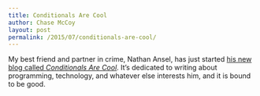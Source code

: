 ```yaml
---
title: Conditionals Are Cool
author: Chase McCoy
layout: post
permalink: /2015/07/conditionals-are-cool/
---
```

My best friend and partner in crime, Nathan Ansel, has just started [his new blog called *Conditionals Are Cool*](http://nathanansel.typed.com). It’s dedicated to writing about programming, technology, and whatever else interests him, and it is bound to be good.